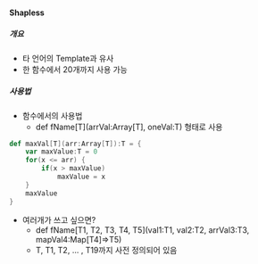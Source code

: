 #### Shapless

##### 개요
- 타 언어의 Template과 유사
- 한 함수에서 20개까지 사용 가능

##### 사용법
- 함수에서의 사용법
  - def fName[T](arrVal:Array[T], oneVal:T) 형태로 사용
```scala
def maxVal[T](arr:Array[T]):T = {
    var maxValue:T = 0
    for(x <= arr) {
        if(x > maxValue)
            maxValue = x
    }
    maxValue
}
```
- 여러개가 쓰고 싶으면?
  - def fName[T1, T2, T3, T4, T5](val1:T1, val2:T2, arrVal3:T3, mapVal4:Map[T4]=>T5)
  - T, T1, T2, ... , T19까지 사전 정의되어 있음
